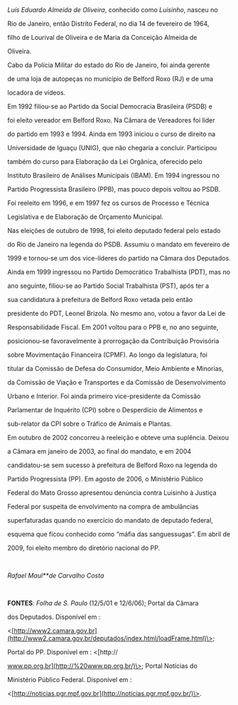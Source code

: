 

 



*Luís Eduardo Almeida de Oliveira*, conhecido como *Luisinho*, nasceu no

Rio de Janeiro, então Distrito Federal, no dia 14 de fevereiro de 1964,

filho de Lourival de Oliveira e de Maria da Conceição Almeida de

Oliveira.



Cabo da Polícia Militar do estado do Rio de Janeiro, foi ainda gerente

de uma loja de autopeças no município de Belford Roxo (RJ) e de uma

locadora de vídeos.



Em 1992 filiou-se ao Partido da Social Democracia Brasileira (PSDB) e

foi eleito vereador em Belford Roxo. Na Câmara de Vereadores foi líder

do partido em 1993 e 1994. Ainda em 1993 iniciou o curso de direito na

Universidade de Iguaçu (UNIG), que não chegaria a concluir. Participou

também do curso para Elaboração da Lei Orgânica, oferecido pelo

Instituto Brasileiro de Análises Municipais (IBAM). Em 1994 ingressou no

Partido Progressista Brasileiro (PPB), mas pouco depois voltou ao PSDB.

Foi reeleito em 1996, e em 1997 fez os cursos de Processo e Técnica

Legislativa e de Elaboração de Orçamento Municipal.



Nas eleições de outubro de 1998, foi eleito deputado federal pelo estado

do Rio de Janeiro na legenda do PSDB. Assumiu o mandato em fevereiro de

1999 e tornou-se um dos vice-líderes do partido na Câmara dos Deputados.

Ainda em 1999 ingressou no Partido Democrático Trabalhista (PDT), mas no

ano seguinte, filiou-se ao Partido Social Trabalhista (PST), após ter a

sua candidatura à prefeitura de Belford Roxo vetada pelo então

presidente do PDT, Leonel Brizola. No mesmo ano, votou a favor da Lei de

Responsabilidade Fiscal. Em 2001 voltou para o PPB e, no ano seguinte,

posicionou-se favoravelmente à prorrogação da Contribuição Provisória

sobre Movimentação Financeira (CPMF). Ao longo da legislatura, foi

titular da Comissão de Defesa do Consumidor, Meio Ambiente e Minorias,

da Comissão de Viação e Transportes e da Comissão de Desenvolvimento

Urbano e Interior. Foi ainda primeiro vice-presidente da Comissão

Parlamentar de Inquérito (CPI) sobre o Desperdício de Alimentos e

sub-relator da CPI sobre o Tráfico de Animais e Plantas.



Em outubro de 2002 concorreu à reeleição e obteve uma suplência. Deixou

a Câmara em janeiro de 2003, ao final do mandato, e em 2004

candidatou-se sem sucesso à prefeitura de Belford Roxo na legenda do

Partido Progressista (PP). Em agosto de 2006, o Ministério Público

Federal do Mato Grosso apresentou denúncia contra Luisinho à Justiça

Federal por suspeita de envolvimento na compra de ambulâncias

superfaturadas quando no exercício do mandato de deputado federal,

esquema que ficou conhecido como “máfia das sanguessugas”. Em abril de

2009, foi eleito membro do diretório nacional do PP.



 



*Rafael Maul**de Carvalho Costa*



 



**FONTES**: *Folha de S. Paulo* (12/5/01 e 12/6/06); Portal da Câmara

dos Deputados. Disponível em :

\<[http://www2.camara.gov.br](http://www2.camara.gov.br/deputados/index.html/loadFrame.html)\>;

Portal do PP. Disponível em : \<[http://

www.pp.org.br](http://%20www.pp.org.br/)\>; Portal Notícias do

Ministério Público Federal. Disponível em :

\<[http://noticias.pgr.mpf.gov.br](http://noticias.pgr.mpf.gov.br/)\>.

